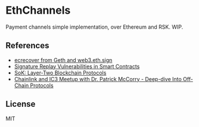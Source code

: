 # EthChannels

Payment channels simple implementation, over Ethereum and RSK. WIP.

## References

- [ecrecover from Geth and web3.eth.sign](https://ethereum.stackexchange.com/questions/15364/ecrecover-from-geth-and-web3-eth-sign)
- [Signature Replay Vulnerabilities in Smart Contracts](https://medium.com/cryptronics/signature-replay-vulnerabilities-in-smart-contracts-3b6f7596df57)
- [SoK: Layer-Two Blockchain Protocols](https://eprint.iacr.org/2019/360.pdf)
- [Chainlink and IC3 Meetup with Dr. Patrick McCorry - Deep-dive Into Off-Chain Protocols](https://www.youtube.com/watch?v=DfgYfVZWREo)

## License

MIT

